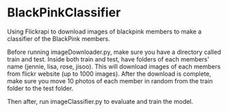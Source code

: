# BlackPinkClassifier

Using Flickrapi to download images of blackpink members to make a classifier of the BlackPink members.

Before running imageDownloader.py, make sure you have a directory called train and test. Inside both train and test, have folders of each members' name (jennie, lisa, rose, jisoo).
This will download images of each members from flickr website (up to 1000 images). After the download is complete, make sure you move 10 photos of each member in random from the train folder to the test folder.

Then after, run imageClassifier.py to evaluate and train the model.

